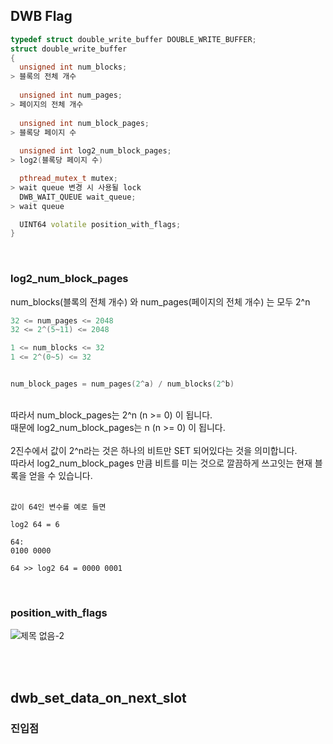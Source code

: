 ## DWB Flag

```cpp
typedef struct double_write_buffer DOUBLE_WRITE_BUFFER;
struct double_write_buffer
{
  unsigned int num_blocks;
> 블록의 전체 개수
  
  unsigned int num_pages;
> 페이지의 전체 개수
  
  unsigned int num_block_pages;
> 블록당 페이지 수
  
  unsigned int log2_num_block_pages;
> log2(블록당 페이지 수)

  pthread_mutex_t mutex;
> wait queue 변경 시 사용될 lock
  DWB_WAIT_QUEUE wait_queue;
> wait queue

  UINT64 volatile position_with_flags;
}
```

<br />

### log2_num_block_pages

num_blocks(블록의 전체 개수) 와 num_pages(페이지의 전체 개수) 는 모두 2^n
<br />

```cpp
32 <= num_pages <= 2048
32 <= 2^(5~11) <= 2048

1 <= num_blocks <= 32
1 <= 2^(0~5) <= 32


num_block_pages = num_pages(2^a) / num_blocks(2^b)
```
<br />
따라서 num_block_pages는 2^n (n >= 0) 이 됩니다.<br />
때문에 log2_num_block_pages는 n (n >= 0) 이 됩니다.<br />
<br />
2진수에서 값이 2^n라는 것은 하나의 비트만 SET 되어있다는 것을 의미합니다.<br />
따라서 log2_num_block_pages 만큼 비트를 미는 것으로 깔끔하게 쓰고잇는 현재 블록을 얻을 수 있습니다.<br />
<br />

```
값이 64인 변수를 예로 들면

log2 64 = 6

64:
0100 0000

64 >> log2 64 = 0000 0001
```


<br />

### position_with_flags

![제목 없음-2](https://user-images.githubusercontent.com/12230655/145351207-081b679b-6284-48e4-b88a-b574a628ba53.png)

<br />
<br />

## dwb_set_data_on_next_slot

### 진입점

